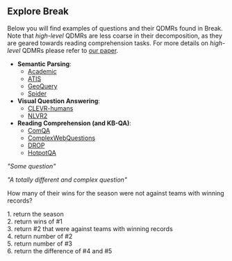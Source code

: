 ## Explore Break

Below you will find examples of questions and their QDMRs found in Break.   
Note that *high-level* QDMRs are less coarse in their decomposition, as they are geared towards reading comprehension tasks. For more details on *high-level* QDMRs please refer to [our paper](https://allenai.github.io/Break/#paper).

* **Semantic Parsing**: 
  * [Academic](https://github.com/jkkummerfeld/text2sql-data)
  * [ATIS](https://github.com/jkkummerfeld/text2sql-data)
  * [GeoQuery](https://github.com/jkkummerfeld/text2sql-data)
  * [Spider](https://yale-lily.github.io/spider)
* **Visual Question Answering**: 
  * [CLEVR-humans](https://cs.stanford.edu/people/jcjohns/clevr/)
  * [NLVR2](http://lil.nlp.cornell.edu/nlvr/)
* **Reading Comprehension (and KB-QA)**: 
  * [ComQA](http://qa.mpi-inf.mpg.de/comqa/)
  * [ComplexWebQuestions](https://www.tau-nlp.org/compwebq)
  * [DROP](https://allennlp.org/drop)
  * [HotpotQA](https://hotpotqa.github.io/)  

<div>
  <p class="note">
     <i>"Some question"</i>
  </p>
</div>
<div>
  <p class="note">
    <i>"A totally different and complex question"</i>
  </p>
</div>
How many of their wins for the season were not against teams with winning records?
<div>
  <p class="decomp">
   1. return the  season <br>
   2. return wins of #1 <br>
   3. return #2 that were against teams with winning records <br>  
   4. return number of  #2 <br>
   5. return number of  #3 <br>
   6. return the  difference of #4 and  #5  
  </p>
</div>


